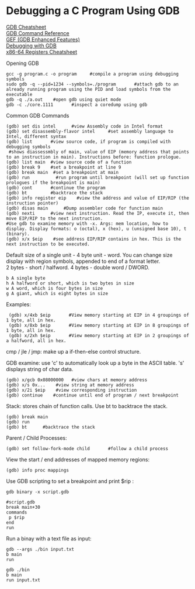 # Debugging a C Program Using GDB      
[GDB Cheatsheet](https://gabriellesc.github.io/teaching/resources/GDB-cheat-sheet.pdf)        
[GDB Command Reference](https://visualgdb.com/gdbreference/commands/x)     
[GEF (GDB Enhanced Features)](https://github.com/hugsy/gef)    
[Debugging with GDB](https://azeria-labs.com/debugging-with-gdb-introduction/)     
[x86-64 Registers Cheatsheet](https://cs.brown.edu/courses/cs033/docs/guides/x64_cheatsheet.pdf)   

Opening GDB    
```
gcc -g program.c -o program     #compile a program using debugging symbols    
sudo gdb -q --pid=1234 --symbols=./program       #attach gdb to an already running program using the PID and load symbols from the executable      
gdb -q ./a.out    #open gdb using quiet mode
gdb -c ./core.1111       #inspect a coredump using gdb
```
Common GDB Commands   
```
(gdb) set dis intel      #view Assembly code in Intel format
(gdb) set disassembly-flavor intel     #set assembly language to Intel, different syntax 
(gdb) list       #view source code, if program is compiled with debugging symbols  
 #shows diassessmbly of main, value of EIP (memory address that points to an instruction in main). Instructions before: function prologue.   
(gdb) list main  #view source code of a function  
(gdb) break 9    #set a breakpoint at line 9
(gdb) break main  #set a breakpoint at main  
(gdb) run          #run program until breakpoint (will set up function prologues if the breakpoint is main)   
(gdb) cont       #continue the program   
(gdb) bt         #backtrace the stack
(gdb) info register eip    #view the address and value of EIP/RIP (the instruction pointer)     
(gdb) disas main      #Dump assembler code for function main    
(gdb) nexti      #view next instruction. Read the IP, execute it, then move EIP/RIP to the next instruction.
#Use gdb to examine memory with -x. Args: mem location, how to display. Display formats: o (octal), x (hex), u (unsigned base 10), t (binary). 
(gdb) x/x $eip    #see address EIP/RIP contains in hex. This is the next instruction to be executed.   
```
 
Default size of a single unit - 4 byte unit - word. You can change size display with region symbols, appended to end of a format letter.   
2 bytes - short / halfword. 4 bytes - double word / DWORD.       

    b A single byte
    h A halfword or short, which is two bytes in size
    w A word, which is four bytes in size
    g A giant, which is eight bytes in size 
Examples:    

     (gdb) x/4xb $eip       #View memory starting at EIP in 4 groupings of 1 byte, all in hex.            
     (gdb) x/8xb $eip       #View memory starting at EIP in 8 groupings of 1 byte, all in hex.    
     (gdb) x/2xh $eip       #View memory starting at EIP in 2 groupings of a halfword, all in hex.     
cmp / jle / jmp: make up a if-then-else control structure.    

GDB examine: use 'c' to automatically look up a byte in the ASCII table. 's' displays string of char data.   

    (gdb) x/gcb 0x08000000   #view chars at memory address    
    (gdb) x/s 0x...    #view string at memory address   
    (gdb) x/2i $eip    #view corresponding instruction    
    (gdb) continue    #continue until end of program / next breakpoint   
Stack: stores chain of function calls. Use bt to backtrace the stack.   

    (gdb) break main   
    (gdb) run  
    (gdb) bt      #backtrace the stack   
Parent / Child Processes:    

    (gdb) set follow-fork-mode child       #follow a child process    
View the start / end addresses of mapped memory regions:     

    (gdb) info proc mappings   
Use GDB scripting to set a breakpoint and print $rip :    

    gdb binary -x script.gdb   

    #script.gdb  
    break main+30 
    commands 
     p $rip  
    end 
    run    

Run a binay with a text file as input:       
```
gdb --args ./bin input.txt
b main
run

gdb ./bin
b main
run input.txt
```
